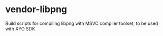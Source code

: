 # vendor-libpng
Build scripts for compiling libpng with MSVC compiler toolset, to be used with XYO SDK
